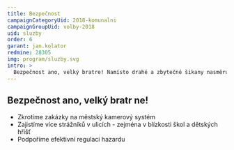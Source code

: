 ```yaml
---
title: Bezpečnost
campaignCategoryUid: 2018-komunalni
campaignGroupUid: volby-2018
uid: sluzby
order: 6
garant: jan.kolator
redmine: 28305
img: program/sluzby.svg
intro: >
  Bezpečnost ano, velký bratre! Namísto drahé a zbytečné šikany nasměrujeme peníze tam, kde jsou reálně potřeba.
---
```


## Bezpečnost ano, velký bratr ne!
- Zkrotíme zakázky na městský kamerový systém
- Zajistíme více strážníků v ulicích - zejména v blízkosti škol a dětských hřišť
- Podpoříme efektivní regulaci hazardu
